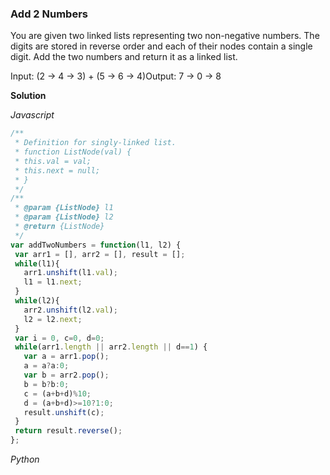 ### Add 2 Numbers

You are given two linked lists representing two non-negative numbers. The digits are stored in reverse order and each of their nodes contain a single digit. Add the two numbers and return it as a linked list.

Input: \(2 -&gt; 4 -&gt; 3\) + \(5 -&gt; 6 -&gt; 4\)Output: 7 -&gt; 0 -&gt; 8

**Solution**

_Javascript_

```js
/**
 * Definition for singly-linked list.
 * function ListNode(val) {
 * this.val = val;
 * this.next = null;
 * }
 */
/**
 * @param {ListNode} l1
 * @param {ListNode} l2
 * @return {ListNode}
 */
var addTwoNumbers = function(l1, l2) {
 var arr1 = [], arr2 = [], result = [];
 while(l1){
   arr1.unshift(l1.val);
   l1 = l1.next;
 }
 while(l2){
   arr2.unshift(l2.val);
   l2 = l2.next;
 }
 var i = 0, c=0, d=0;
 while(arr1.length || arr2.length || d==1) {
   var a = arr1.pop();
   a = a?a:0;
   var b = arr2.pop();
   b = b?b:0;
   c = (a+b+d)%10;
   d = (a+b+d)>=10?1:0;
   result.unshift(c);
 }
 return result.reverse();
};
```
_Python_

